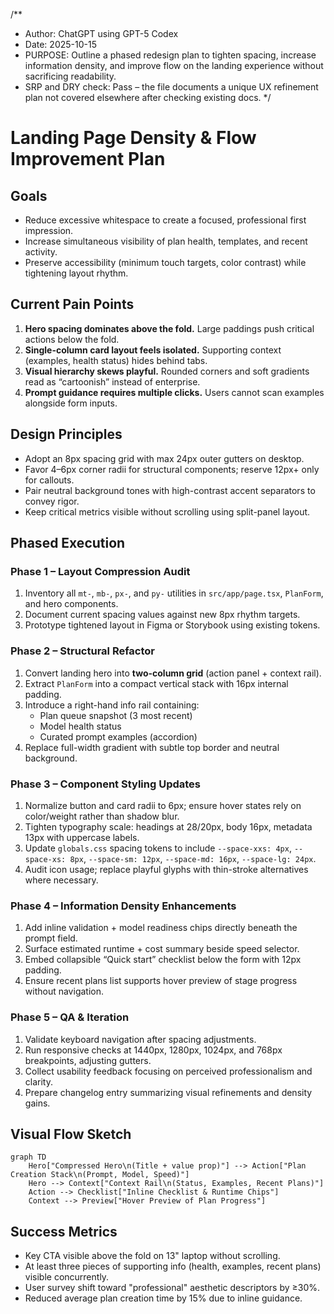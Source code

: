 /**
 * Author: ChatGPT using GPT-5 Codex
 * Date: 2025-10-15
 * PURPOSE: Outline a phased redesign plan to tighten spacing, increase information density, and improve flow on the landing experience without sacrificing readability.
 * SRP and DRY check: Pass – the file documents a unique UX refinement plan not covered elsewhere after checking existing docs.
 */

# Landing Page Density & Flow Improvement Plan

## Goals
- Reduce excessive whitespace to create a focused, professional first impression.
- Increase simultaneous visibility of plan health, templates, and recent activity.
- Preserve accessibility (minimum touch targets, color contrast) while tightening layout rhythm.

## Current Pain Points
1. **Hero spacing dominates above the fold.** Large paddings push critical actions below the fold.
2. **Single-column card layout feels isolated.** Supporting context (examples, health status) hides behind tabs.
3. **Visual hierarchy skews playful.** Rounded corners and soft gradients read as “cartoonish” instead of enterprise.
4. **Prompt guidance requires multiple clicks.** Users cannot scan examples alongside form inputs.

## Design Principles
- Adopt an 8px spacing grid with max 24px outer gutters on desktop.
- Favor 4–6px corner radii for structural components; reserve 12px+ only for callouts.
- Pair neutral background tones with high-contrast accent separators to convey rigor.
- Keep critical metrics visible without scrolling using split-panel layout.

## Phased Execution

### Phase 1 – Layout Compression Audit
1. Inventory all `mt-`, `mb-`, `px-`, and `py-` utilities in `src/app/page.tsx`, `PlanForm`, and hero components.
2. Document current spacing values against new 8px rhythm targets.
3. Prototype tightened layout in Figma or Storybook using existing tokens.

### Phase 2 – Structural Refactor
1. Convert landing hero into **two-column grid** (action panel + context rail).
2. Extract `PlanForm` into a compact vertical stack with 16px internal padding.
3. Introduce a right-hand info rail containing:
   - Plan queue snapshot (3 most recent)
   - Model health status
   - Curated prompt examples (accordion)
4. Replace full-width gradient with subtle top border and neutral background.

### Phase 3 – Component Styling Updates
1. Normalize button and card radii to 6px; ensure hover states rely on color/weight rather than shadow blur.
2. Tighten typography scale: headings at 28/20px, body 16px, metadata 13px with uppercase labels.
3. Update `globals.css` spacing tokens to include `--space-xxs: 4px`, `--space-xs: 8px`, `--space-sm: 12px`, `--space-md: 16px`, `--space-lg: 24px`.
4. Audit icon usage; replace playful glyphs with thin-stroke alternatives where necessary.

### Phase 4 – Information Density Enhancements
1. Add inline validation + model readiness chips directly beneath the prompt field.
2. Surface estimated runtime + cost summary beside speed selector.
3. Embed collapsible “Quick start” checklist below the form with 12px padding.
4. Ensure recent plans list supports hover preview of stage progress without navigation.

### Phase 5 – QA & Iteration
1. Validate keyboard navigation after spacing adjustments.
2. Run responsive checks at 1440px, 1280px, 1024px, and 768px breakpoints, adjusting gutters.
3. Collect usability feedback focusing on perceived professionalism and clarity.
4. Prepare changelog entry summarizing visual refinements and density gains.

## Visual Flow Sketch
```mermaid
graph TD
    Hero["Compressed Hero\n(Title + value prop)"] --> Action["Plan Creation Stack\n(Prompt, Model, Speed)"]
    Hero --> Context["Context Rail\n(Status, Examples, Recent Plans)"]
    Action --> Checklist["Inline Checklist & Runtime Chips"]
    Context --> Preview["Hover Preview of Plan Progress"]
```

## Success Metrics
- Key CTA visible above the fold on 13" laptop without scrolling.
- At least three pieces of supporting info (health, examples, recent plans) visible concurrently.
- User survey shift toward "professional" aesthetic descriptors by ≥30%.
- Reduced average plan creation time by 15% due to inline guidance.

